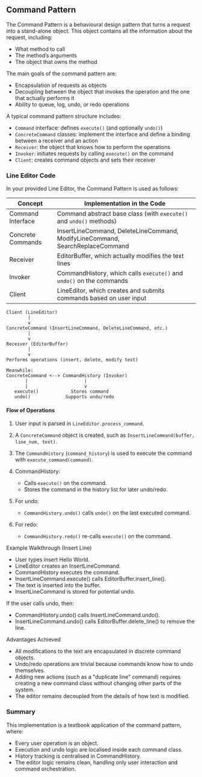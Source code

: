 
## Command Pattern

The Command Pattern is a behavioural design pattern that turns a request into a stand-alone object.
This object contains all the information about the request, including:
- What method to call
- The method’s arguments
- The object that owns the method

The main goals of the command pattern are:
- Encapsulation of requests as objects
- Decoupling between the object that invokes the operation and the one that actually performs it
- Ability to queue, log, undo, or redo operations

A typical command pattern structure includes:
- `Command` interface: defines `execute()` (and optionally `undo()`)
- `ConcreteCommand` classes: implement the interface and define a binding between a receiver and an action
- `Receiver`: the object that knows how to perform the operations
- `Invoker`: initiates requests by calling `execute()` on the command
- `Client`: creates command objects and sets their receiver


### Line Editor Code

In your provided Line Editor, the Command Pattern is used as follows:

| Concept            | Implementation in the Code                                                    |
|--------------------|-------------------------------------------------------------------------------|
| Command Interface  | Command abstract base class (with `execute()` and `undo()` methods)           |
| Concrete Commands  | InsertLineCommand, DeleteLineCommand, ModifyLineCommand, SearchReplaceCommand |
| Receiver           | EditorBuffer, which actually modifies the text lines                          |
| Invoker            | CommandHistory, which calls `execute()` and `undo()` on the commands          |
| Client             | LineEditor, which creates and submits commands based on user input            |


```
Client (LineEditor)
        |
        v
ConcreteCommand (InsertLineCommand, DeleteLineCommand, etc.)
        |
        v
Receiver (EditorBuffer)
        |
        v
Performs operations (insert, delete, modify text)

Meanwhile:
ConcreteCommand <--> CommandHistory (Invoker)
       |                     |
       |                     v
   execute()            Stores command
   undo()             Supports undo/redo
```


#### Flow of Operations

1. User input is parsed in `LineEditor.process_command`.

2. A `ConcreteCommand` object is created, such as `InsertLineCommand(buffer, line_num, text)`.

3. The `CommandHistory` (`command_history`) is used to execute the command with `execute_command(command)`.

4. CommandHistory:
    - Calls `execute()` on the command.
    - Stores the command in the history list for later undo/redo.

5. For undo:
    - `CommandHistory.undo()` calls `undo()` on the last executed command.

6. For redo:
    - `CommandHistory.redo()` re-calls `execute()` on the command.

Example Walkthrough (Insert Line)
- User types insert Hello World.
- LineEditor creates an InsertLineCommand.
- CommandHistory executes the command.
- InsertLineCommand.execute() calls EditorBuffer.insert_line().
- The text is inserted into the buffer.
- InsertLineCommand is stored for potential undo.

If the user calls undo, then:
- CommandHistory.undo() calls InsertLineCommand.undo().
- InsertLineCommand.undo() calls EditorBuffer.delete_line() to remove the line.

Advantages Achieved
- All modifications to the text are encapsulated in discrete command objects.
- Undo/redo operations are trivial because commands know how to undo themselves.
- Adding new actions (such as a "duplicate line" command) requires creating a new
  command class without changing other parts of the system.
- The editor remains decoupled from the details of how text is modified.


### Summary

This implementation is a textbook application of the command pattern, where:
- Every user operation is an object.
- Execution and undo logic are localised inside each command class.
- History tracking is centralised in CommandHistory.
- The editor logic remains clean, handling only user interaction and command orchestration.

